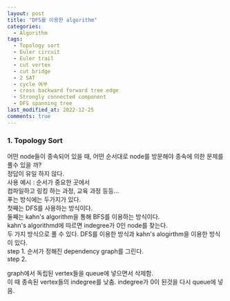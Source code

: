 ```yaml
---
layout: post
title: "DFS를 이용한 algorithm"
categories:
  - Algorithm
tags:
  - Topology sort
  - Euler circuit 
  - Euler trail
  - cut vertex
  - cut bridge
  - 2 SAT
  - cycle 여부
  - cross backward forward tree edge
  - Strongly connected component
  - DFS spanning tree
last_modified_at: 2022-12-25
comments: true
---
```


### 1. Topology Sort
어떤 node들이 종속되어 있을 때, 어떤 순서대로 node를 방문해야 종속에 의한 문제를 풀수 있을 까?  
정답이 유일 하지 않다.  
사용 예시 : 순서가 중요한 곳에서  
컴파일하고 링킹 하는 과정, 교육 과정 등등...  
푸는 방식에는 두가지가 있다.  
첫째는 DFS를 사용하는 방식이다.  
둘째는 kahn's algorithm을 통해 BFS를 이용하는 방식이다.  
kahn's algorithmd에 따르면 indegree가 0인 node를 찾는다.  
두 가지 방식으로 풀 수 있다. DFS를 이용한 방식과 kahn's alogirthm을 이용한 방식이 있다.  
step 1. 순서가 정해진 dependency graph를 그린다.  
step 2.  

graph에서 독립된 vertex들을 queue에 넣으면서 삭제함.  
이 때 종속된 vertex들의 indegree를 낮춤. indegree가 0이 된것을 다시 queue에 넣음.  